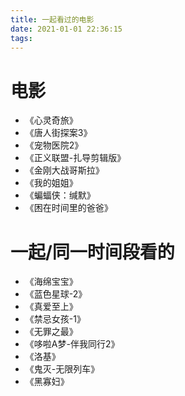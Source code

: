 ```yaml
---
title: 一起看过的电影
date: 2021-01-01 22:36:15
tags:
---
```

# 电影
- 《心灵奇旅》
- 《唐人街探案3》
- 《宠物医院2》
- 《正义联盟-扎导剪辑版》
- 《金刚大战哥斯拉》
- 《我的姐姐》
- 《蝙蝠侠：缄默》
- 《困在时间里的爸爸》

# 一起/同一时间段看的
- 《海绵宝宝》
- 《蓝色星球-2》
- 《真爱至上》
- 《禁忌女孩-1》
- 《无罪之最》
- 《哆啦A梦-伴我同行2》
- 《洛基》
- 《鬼灭-无限列车》
- 《黑寡妇》